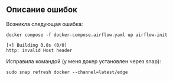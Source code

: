 ## Описание ошибок 

Возникла следующая ошибка:

`docker compose -f docker-compose.airflow.yaml up airflow-init`

`[+] Building 0.0s (0/0)`                                                         
`http: invalid Host header`

Исправила командой (у меня докер установлен через snap): 

`sudo snap refresh docker --channel=latest/edge`

